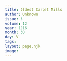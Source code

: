 ```yaml
---
title: Oldest Carpet Mills
author: Unknown
issue: 6
volume: 12
year: 1916
month: 50
day: V
tags:
layout: page.njk
image:
---
```





